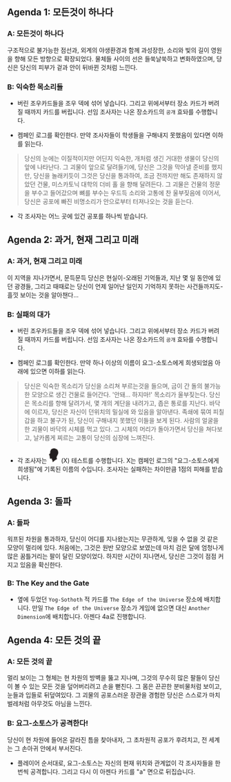 ## Agenda 1: 모든것이 하나다

### A: 모든것이 하나다

구조적으로 불가능한 점선과, 외계의 야생환경과 함께 과성장한, 소리와 빛의 길이 영원을 향해 모든 방향으로 확장되었다. 물체들 사이의 선은 들쑥날쑥하고 변화하였으며, 당신은 당신의 피부가 겉과 안이 뒤바뀐 것처럼 느낀다.

### B: 익숙한 목소리들

* 버린 조우카드들을 조우 덱에 섞어 넣습니다. 그리고 위에서부터 장소 카드가 버려질 때까지 카드를 버립니다. 선임 조사자는 나온 장소카드의 `공개` 효돠를 수행합니다.

* 켐페인 로그를 확인한다. 만약 조사자들이 학생들을 구해내지 못했음이 있다면 이하를 읽는다.
> 당신의 눈에는 이질적이지만 어딘지 익숙한, 개처럼 생긴 거대한 생물이 당신의 앞에 나타난다. 그 괴물이 앞으로 달려들기에, 당신은 그것을 막아낼 준비를 했지만, 당신을 놀래키듯이 그것은 당신을 통과하여, 조금 전까지만 해도 존재하지 않았던 건물, 미스카토닉 대학의 더비 홀 을 향해 달려든다. 그 괴물은 건물의 정문을 부수고 들어갔으며 뼈를 부수는 우드득 소리와 고통에 찬 울부짖음에 이어서, 당신은 공포에 빠진 비명소리가 안으로부터 터져나오는 것을 듣는다.

 * 각 조사자는 어느 곳에 있건 공포를 하나씩 받습니다.

## Agenda 2: 과거, 현재 그리고 미래

### A: 과거, 현재 그리고 미래

이 지역을 지나가면서, 문득문득 당신은 현실이-오래된 기억들과, 지난 몇 일 동안에 있던 광경들, 그리고 때때로는 당신이 언제 일어난 일인지 기억하지 못하는 사건들까지도- 흘낏 보이는 것을 알아챈다...

### B: 실패의 대가

* 버린 조우카드들을 조우 덱에 섞어 넣습니다. 그리고 위에서부터 장소 카드가 버려질 때까지 카드를 버립니다. 선임 조사자는 나온 장소카드의 `공개` 효돠를 수행합니다.

* 켐페인 로그를 확인한다. 만약 하나 이상의 이름이 요그-소토스에게 희생되었음 아래에 있으면 이하를 읽는다.
> 당신은 익숙한 목소리가 당신을 소리쳐 부르는것을 들으며, 금이 간 돌의 불가능한 모양으로 생긴 건물로 들어간다. '안돼... 하지마!' 목소리가 울부짖는다. 당신은 목소리를 향해 달려가서, 몇 개의 계단을 내려가고, 좁은 통로를 지난다. 바닥에 이르자, 당신은 자신이 던위치의 밀실에 와 있음을 알아낸다. 족쇄에 묶여 피칠갑을 하고 불구가 된, 당신이 구해내지 못했던 이들을 보게 된다. 사람의 얼굴을 한 괴물이 바닥의 시체를 먹고 있다. 그 시체의 머리가 돌아가면서 당신을 쳐다보고, 날카롭게 찌르는 고통이 당신의 심장에 느껴진다.

 * 각 조사자는 <img src="../images/skill-willpower.png" width=25> (X) 테스트를 수행합니다. X는 캠페인 로그의 "요그-소토스에게 희생됨"에 기록된 이름의 수입니다. 조사자는 실패하는 차이만큼 1점의 피해를 받습니다.

## Agenda 3: 돌파

### A: 돌파

워프된 차원을 통과하자, 당신이 어디를 지나왔는지는 무관하게, 잊을 수 없을 것 같은 모양이 멀리에 있다. 처음에는, 그것은 원반 모양으로 보였는데 마치 검은 달에 엄청나게 많은 꿈틀거리는 팔이 달린 모양이었다. 하지만 시간이 지나면서, 당신은 그것이 점점 커지고 있음을 확신한다.

### B: The Key and the Gate

* 옆에 두었던 `Yog-Sothoth` 적 카드를 `The Edge of the Universe` 장소에 배치합니다. 만일  `The Edge of the Universe` 장소가 게임에 없으면 대신 `Another Dimension`에 배치합니다. 아젠다 4a로 진행합니다.

## Agenda 4: 모든 것의 끝

### A: 모든 것의 끝

멀리 보이는 그 형체는 현 차원의 방벽을 뚫고 지나며, 그것의 무수히 많은 팔들이 당신이 볼 수 있는 모든 것을 덮어버리려고 손을 뻗친다. 그 몸은 끈끈한 분비물처럼 보이고, 눈들과 입들로 뒤덮여있다. 그 괴물의 공포스러운 장관을 경험한 당신은 스스로가 마치 벌레처럼 아무것도 아님을 느낀다.

### B: 요그-소토스가 공격한다!

당신이 현 차원에 들어온 갈라진 틈을 찾아내자, 그 초차원적 공포가 후려치고, 전 세계는 그 손아귀 안에서 부서진다.

* 플레이어 순서대로, 요그-소토스는 자신의 현재 위치와 관계없이 각 조사자들을 한번씩 공격합니다. 그리고 다시 이 아젠다 카드를 "a" 면으로 뒤집습니다.
